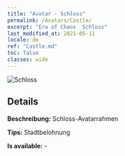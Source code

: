 ```yaml
---
title: "Avatar - Schloss"
permalink: /Avatars/Castle/
excerpt: "Era of Chaos  Schloss"
last_modified_at: 2021-05-11
locale: de
ref: "Castle.md"
toc: false
classes: wide
---
```

 ![Schloss](/images/a/avatarFrame_11.png)

## Details

 **Beschreibung:** Schloss-Avatarrahmen 

 **Tips:** Stadtbelohnung 

 **Is available:**  - 

